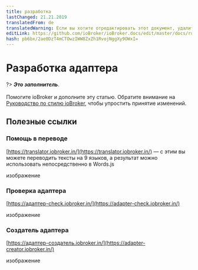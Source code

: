 ```yaml
---
title: разработка
lastChanged: 21.21.2019
translatedFrom: de
translatedWarning: Если вы хотите отредактировать этот документ, удалите поле «translationFrom», в противном случае этот документ будет снова автоматически переведен
editLink: https://github.com/ioBroker/ioBroker.docs/edit/master/docs/ru/dev/README.md
hash: pb6bx/2ae0DzT4mCTOwzIWW8ZxZh1RvojNggXy9OWxI=
---
```

# Разработка адаптера
?> ***Это заполнитель***.<br><br> Помогите ioBroker и дополните эту статью. Обратите внимание на [Руководство по стилю ioBroker](community/styleguidedoc), чтобы упростить принятие изменений.

## Полезные ссылки
### Помощь в переводе
[https://translator.iobroker.in/](https://translator.iobroker.in/) — с этим вы можете переводить тексты на 9 языков, а результат можно использовать непосредственно в Words.js

изображение

### Проверка адаптера
[https://адаптер-check.iobroker.in/](https://adapter-check.iobroker.in/)

изображение

### Создатель адаптера
[https://адаптер-создатель.iobroker.in/](https://adapter-creator.iobroker.in/)

изображение